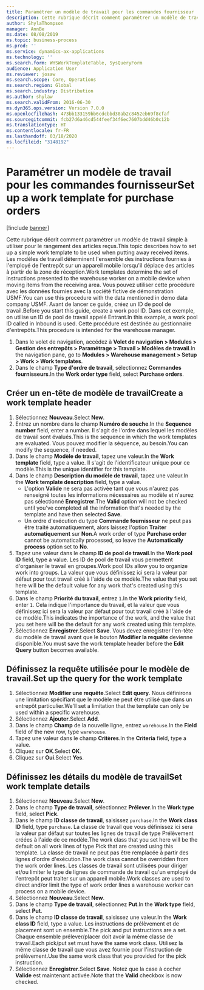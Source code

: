 ```yaml
---
title: Paramétrer un modèle de travail pour les commandes fournisseur
description: Cette rubrique décrit comment paramétrer un modèle de travail simple à utiliser pour le rangement des articles reçus.
author: ShylaThompson
manager: AnnBe
ms.date: 08/08/2019
ms.topic: business-process
ms.prod: ''
ms.service: dynamics-ax-applications
ms.technology: ''
ms.search.form: WHSWorkTemplateTable, SysQueryForm
audience: Application User
ms.reviewer: josaw
ms.search.scope: Core, Operations
ms.search.region: Global
ms.search.industry: Distribution
ms.author: shylaw
ms.search.validFrom: 2016-06-30
ms.dyn365.ops.version: Version 7.0.0
ms.openlocfilehash: 473bb133159bb6cdcbbd30ab2c8452eb69f8cfaf
ms.sourcegitcommit: fcb27d6a46cd544feef34f6ec7607bdd46b0c12b
ms.translationtype: HT
ms.contentlocale: fr-FR
ms.lasthandoff: 03/18/2020
ms.locfileid: "3148192"
---
```

# <a name="set-up-a-work-template-for-purchase-orders"></a><span data-ttu-id="01428-103">Paramétrer un modèle de travail pour les commandes fournisseur</span><span class="sxs-lookup"><span data-stu-id="01428-103">Set up a work template for purchase orders</span></span>

[!include [banner](../../includes/banner.md)]

<span data-ttu-id="01428-104">Cette rubrique décrit comment paramétrer un modèle de travail simple à utiliser pour le rangement des articles reçus.</span><span class="sxs-lookup"><span data-stu-id="01428-104">This topic describes how to set up a simple work template to be used when putting away received items.</span></span> <span data-ttu-id="01428-105">Les modèles de travail déterminent l'ensemble des instructions fournies à l'employé de l'entrepôt sur un appareil mobile lorsqu'il déplace des articles à partir de la zone de réception.</span><span class="sxs-lookup"><span data-stu-id="01428-105">Work templates determine the set of instructions presented to the warehouse worker on a mobile device when moving items from the receiving area.</span></span> <span data-ttu-id="01428-106">Vous pouvez utiliser cette procédure avec les données fournies avec la société fictive de démonstration USMF.</span><span class="sxs-lookup"><span data-stu-id="01428-106">You can use this procedure with the data mentioned in demo data company USMF.</span></span> <span data-ttu-id="01428-107">Avant de lancer ce guide, créez un ID de pool de travail.</span><span class="sxs-lookup"><span data-stu-id="01428-107">Before you start this guide, create a work pool ID.</span></span> <span data-ttu-id="01428-108">Dans cet exemple, on utilise un ID de pool de travail appelé Entrant.</span><span class="sxs-lookup"><span data-stu-id="01428-108">In this example, a work pool ID called in Inbound is used.</span></span> <span data-ttu-id="01428-109">Cette procédure est destinée au gestionnaire d'entrepôts.</span><span class="sxs-lookup"><span data-stu-id="01428-109">This procedure is intended for the warehouse manager.</span></span>

1. <span data-ttu-id="01428-110">Dans le volet de navigation, accédez à **Volet de navigation > Modules > Gestion des entrepôts > Paramétrage > Travail > Modèles de travail**.</span><span class="sxs-lookup"><span data-stu-id="01428-110">In the navigation pane, go to **Modules > Warehouse management > Setup > Work > Work templates**.</span></span>
2. <span data-ttu-id="01428-111">Dans le champ **Type d'ordre de travail**, sélectionnez **Commandes fournisseurs**.</span><span class="sxs-lookup"><span data-stu-id="01428-111">In the **Work order type** field, select **Purchase orders**.</span></span>

## <a name="create-a-work-template-header"></a><span data-ttu-id="01428-112">Créer un en-tête de modèle de travail</span><span class="sxs-lookup"><span data-stu-id="01428-112">Create a work template header</span></span>
1. <span data-ttu-id="01428-113">Sélectionnez **Nouveau**.</span><span class="sxs-lookup"><span data-stu-id="01428-113">Select **New**.</span></span>
2. <span data-ttu-id="01428-114">Entrez un nombre dans le champ **Numéro de souche**.</span><span class="sxs-lookup"><span data-stu-id="01428-114">In the **Sequence number** field, enter a number.</span></span> <span data-ttu-id="01428-115">Il s'agit de l'ordre dans lequel les modèles de travail sont évalués.</span><span class="sxs-lookup"><span data-stu-id="01428-115">This is the sequence in which the work templates are evaluated.</span></span> <span data-ttu-id="01428-116">Vous pouvez modifier la séquence, au besoin.</span><span class="sxs-lookup"><span data-stu-id="01428-116">You can modify the sequence, if needed.</span></span>  
3. <span data-ttu-id="01428-117">Dans le champ **Modèle de travail**, tapez une valeur.</span><span class="sxs-lookup"><span data-stu-id="01428-117">In the **Work template** field, type a value.</span></span> <span data-ttu-id="01428-118">Il s'agit de l'identificateur unique pour ce modèle.</span><span class="sxs-lookup"><span data-stu-id="01428-118">This is the unique identifier for this template.</span></span>  
4. <span data-ttu-id="01428-119">Dans le champ **Description du modèle de travail**, tapez une valeur.</span><span class="sxs-lookup"><span data-stu-id="01428-119">In the **Work template description** field, type a value.</span></span>
    - <span data-ttu-id="01428-120">L'option **Valide** ne sera pas activée tant que vous n'aurez pas renseigné toutes les informations nécessaires au modèle et n'aurez pas sélectionné **Enregistrer**.</span><span class="sxs-lookup"><span data-stu-id="01428-120">The **Valid** option will not be checked until you've completed all the information that's needed by the template and have then selected **Save**.</span></span>  
    - <span data-ttu-id="01428-121">Un ordre d'exécution du type **Commande fournisseur** ne peut pas être traité automatiquement, alors laissez l'option **Traiter automatiquement** sur **Non**.</span><span class="sxs-lookup"><span data-stu-id="01428-121">A work order of type **Purchase order** cannot be automatically processed, so leave the **Automatically process** option set to **No**.</span></span>  
5. <span data-ttu-id="01428-122">Tapez une valeur dans le champ **ID de pool de travail**.</span><span class="sxs-lookup"><span data-stu-id="01428-122">In the **Work pool ID** field, type a value.</span></span> <span data-ttu-id="01428-123">Les ID de pool de travail vous permettent d'organiser le travail en groupes.</span><span class="sxs-lookup"><span data-stu-id="01428-123">Work pool IDs allow you to organize work into groups.</span></span> <span data-ttu-id="01428-124">La valeur que vous définissez ici sera la valeur par défaut pour tout travail créé à l'aide de ce modèle.</span><span class="sxs-lookup"><span data-stu-id="01428-124">The value that you set here will be the default value for any work that's created using this template.</span></span>  
6. <span data-ttu-id="01428-125">Dans le champ **Priorité du travail**, entrez `1`.</span><span class="sxs-lookup"><span data-stu-id="01428-125">In the **Work priority** field, enter `1`.</span></span> <span data-ttu-id="01428-126">Cela indique l'importance du travail, et la valeur que vous définissez ici sera la valeur par défaut pour tout travail créé à l'aide de ce modèle.</span><span class="sxs-lookup"><span data-stu-id="01428-126">This indicates the importance of the work, and the value that you set here will be the default for any work created using this template.</span></span>  
7. <span data-ttu-id="01428-127">Sélectionnez **Enregistrer**.</span><span class="sxs-lookup"><span data-stu-id="01428-127">Select **Save**.</span></span> <span data-ttu-id="01428-128">Vous devez enregistrer l'en-tête du modèle de travail avant que le bouton **Modifier la requête** devienne disponible.</span><span class="sxs-lookup"><span data-stu-id="01428-128">You must save the work template header before the **Edit Query** button becomes available.</span></span>  

## <a name="set-up-the-query-for-the-work-template"></a><span data-ttu-id="01428-129">Définissez la requête utilisée pour le modèle de travail.</span><span class="sxs-lookup"><span data-stu-id="01428-129">Set up the query for the work template</span></span>
1. <span data-ttu-id="01428-130">Sélectionnez **Modifier une requête**.</span><span class="sxs-lookup"><span data-stu-id="01428-130">Select **Edit query**.</span></span> <span data-ttu-id="01428-131">Nous définirons une limitation spécifiant que le modèle ne peut être utilisé que dans un entrepôt particulier.</span><span class="sxs-lookup"><span data-stu-id="01428-131">We'll set a limitation that the template can only be used within a specific warehouse.</span></span>  
2. <span data-ttu-id="01428-132">Sélectionnez **Ajouter**.</span><span class="sxs-lookup"><span data-stu-id="01428-132">Select **Add**.</span></span>
3. <span data-ttu-id="01428-133">Dans le champ **Champ** de la nouvelle ligne, entrez `warehouse`.</span><span class="sxs-lookup"><span data-stu-id="01428-133">In the **Field** field of the new row, type `warehouse`.</span></span>
4. <span data-ttu-id="01428-134">Tapez une valeur dans le champ **Critères**.</span><span class="sxs-lookup"><span data-stu-id="01428-134">In the **Criteria** field, type a value.</span></span>
5. <span data-ttu-id="01428-135">Cliquez sur **OK**.</span><span class="sxs-lookup"><span data-stu-id="01428-135">Select **OK**.</span></span>
6. <span data-ttu-id="01428-136">Cliquez sur **Oui**.</span><span class="sxs-lookup"><span data-stu-id="01428-136">Select **Yes**.</span></span>

## <a name="set-work-template-details"></a><span data-ttu-id="01428-137">Définissez les détails du modèle de travail</span><span class="sxs-lookup"><span data-stu-id="01428-137">Set work template details</span></span>
1. <span data-ttu-id="01428-138">Sélectionnez **Nouveau**.</span><span class="sxs-lookup"><span data-stu-id="01428-138">Select **New**.</span></span>
2. <span data-ttu-id="01428-139">Dans le champ **Type de travail**, sélectionnez **Prélever**.</span><span class="sxs-lookup"><span data-stu-id="01428-139">In the **Work type** field, select **Pick**.</span></span>
3. <span data-ttu-id="01428-140">Dans le champ **ID classe de travail**, saisissez `purchase`.</span><span class="sxs-lookup"><span data-stu-id="01428-140">In the **Work class ID** field, type `purchase`.</span></span> <span data-ttu-id="01428-141">La classe de travail que vous définissez ici sera la valeur par défaut sur toutes les lignes de travail de type Prélèvement créées à l'aide de ce modèle.</span><span class="sxs-lookup"><span data-stu-id="01428-141">The work class that you set here will be the default on all work lines of type Pick that are created using this template.</span></span> <span data-ttu-id="01428-142">La classe de travail ne peut pas être remplacée à partir des lignes d'ordre d'exécution.</span><span class="sxs-lookup"><span data-stu-id="01428-142">The work class cannot be overridden from the work order lines.</span></span> <span data-ttu-id="01428-143">Les classes de travail sont utilisées pour diriger et/ou limiter le type de lignes de commande de travail qu'un employé de l'entrepôt peut traiter sur un appareil mobile.</span><span class="sxs-lookup"><span data-stu-id="01428-143">Work classes are used to direct and/or limit the type of work order lines a warehouse worker can process on a mobile device.</span></span>  
4. <span data-ttu-id="01428-144">Sélectionnez **Nouveau**.</span><span class="sxs-lookup"><span data-stu-id="01428-144">Select **New**.</span></span>
5. <span data-ttu-id="01428-145">Dans le champ **Type de travail**, sélectionnez **Put**.</span><span class="sxs-lookup"><span data-stu-id="01428-145">In the **Work type** field, select **Put**.</span></span>
6. <span data-ttu-id="01428-146">Dans le champ **ID classe de travail**, saisissez une valeur.</span><span class="sxs-lookup"><span data-stu-id="01428-146">In the **Work class ID** field, type a value.</span></span> <span data-ttu-id="01428-147">Les instructions de prélèvement et de placement sont un ensemble.</span><span class="sxs-lookup"><span data-stu-id="01428-147">The pick and put instructions are a set.</span></span> <span data-ttu-id="01428-148">Chaque ensemble prélever/placer doit avoir la même classe de travail.</span><span class="sxs-lookup"><span data-stu-id="01428-148">Each pick/put set must have the same work class.</span></span> <span data-ttu-id="01428-149">Utilisez la même classe de travail que vous avez fournie pour l'instruction de prélèvement.</span><span class="sxs-lookup"><span data-stu-id="01428-149">Use the same work class that you provided for the pick instruction.</span></span>  
7. <span data-ttu-id="01428-150">Sélectionnez **Enregistrer**.</span><span class="sxs-lookup"><span data-stu-id="01428-150">Select **Save**.</span></span> <span data-ttu-id="01428-151">Notez que la case à cocher **Valide** est maintenant activée.</span><span class="sxs-lookup"><span data-stu-id="01428-151">Note that the **Valid** checkbox is now checked.</span></span>  


